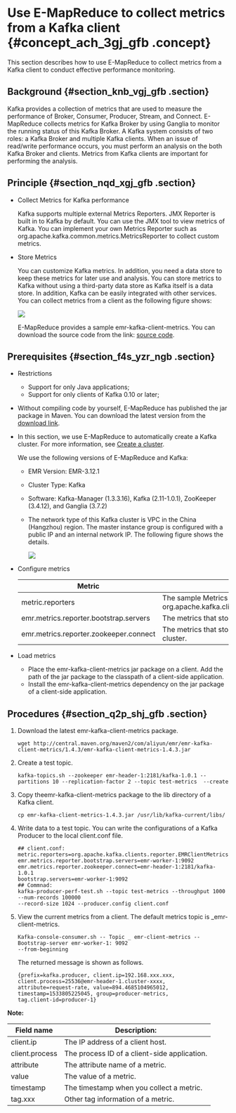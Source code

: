 # Use E-MapReduce to collect metrics from a Kafka client {#concept_ach_3gj_gfb .concept}

This section describes how to use E-MapReduce to collect metrics from a Kafka client to conduct effective performance monitoring.

## Background {#section_knb_vgj_gfb .section}

Kafka provides a collection of metrics that are used to measure the performance of Broker, Consumer, Producer, Stream, and Connect. E-MapReduce collects metrics for Kafka Broker by using Ganglia to monitor the running status of this Kafka Broker. A Kafka system consists of two roles: a Kafka Broker and multiple Kafka clients. When an issue of read/write performance occurs, you must perform an analysis on the both Kafka Broker and clients. Metrics from Kafka clients are important for performing the analysis.

## Principle {#section_nqd_xgj_gfb .section}

-   Collect Metrics for Kafka performance

    Kafka supports multiple external Metrics Reporters. JMX Reporter is built in to Kafka by default. You can use the JMX tool to view metrics of Kafka. You can implement your own Metrics Reporter such as org.apache.kafka.common.metrics.MetricsReporter to collect custom metrics.

-   Store Metrics

    You can customize Kafka metrics. In addition, you need a data store to keep these metrics for later use and analysis. You can store metrics to Kafka without using a third-party data store as Kafka itself is a data store. In addition, Kafka can be easily integrated with other services. You can collect metrics from a client as the following figure shows:

    ![](http://static-aliyun-doc.oss-cn-hangzhou.aliyuncs.com/assets/img/21764/155773443412649_en-US.png)

    E-MapReduce provides a sample emr-kafka-client-metrics. You can download the source code from the link: [source code](https://github.com/aliyun/aliyun-emapreduce-sdk/tree/master-2.x/external/emr-kafka).


## Prerequisites {#section_f4s_yzr_ngb .section}

-   Restrictions
    -   Support for only Java applications;
    -   Support for only clients of Kafka 0.10 or later;
-   Without compiling code by yourself, E-MapReduce has published the jar package in Maven. You can download the latest version from the [download link](http://mvnrepository.com/artifact/com.aliyun.emr/emr-kafka-client-metrics?spm=a2c4e.11153940.blogcont624050.20.24d04bcauktP9S).

-   In this section, we use E-MapReduce to automatically create a Kafka cluster. For more information, see [Create a cluster](../DNemapreduce1883011/EN-US_TP_17840.dita#concept_nrp_154_y2b).

    We use the following versions of E-MapReduce and Kafka:

    -   EMR Version: EMR-3.12.1
    -   Cluster Type: Kafka
    -   Software: Kafka-Manager \(1.3.3.16\), Kafka \(2.11-1.0.1\), ZooKeeper \(3.4.12\), and Ganglia \(3.7.2\)
    -   The network type of this Kafka cluster is VPC in the China \(Hangzhou\) region. The master instance group is configured with a public IP and an internal network IP. The following figure shows the details.

        ![](http://static-aliyun-doc.oss-cn-hangzhou.aliyuncs.com/assets/img/21764/155773443412651_en-US.png)

-   Configure metrics

    |Metric|Description|
    |------|-----------|
    |metric.reporters|The sample Metrics Reporter: org.apache.kafka.clients.reporter.EMRClientMetricsReporter|
    |emr.metrics.reporter.bootstrap.servers|The metrics that stores bootstrap.servers of a Kafka cluster.|
    |emr.metrics.reporter.zookeeper.connect|The metrics that stores Zookeeper addresses of a Kafka cluster.|

-   Load metrics
    -   Place the emr-kafka-client-metrics jar package on a client. Add the path of the jar package to the classpath of a client-side application.
    -   Install the emr-kafka-client-metrics dependency on the jar package of a client-side application.

## Procedures {#section_q2p_shj_gfb .section}

1.  Download the latest emr-kafka-client-metrics package.

    ```
    wget http://central.maven.org/maven2/com/aliyun/emr/emr-kafka-client-metrics/1.4.3/emr-kafka-client-metrics-1.4.3.jar
    ```

2.  Create a test topic.

    ```
    kafka-topics.sh --zookeeper emr-header-1:2181/kafka-1.0.1 --partitions 10 --replication-factor 2 --topic test-metrics  --create
    ```

3.  Copy theemr-kafka-client-metrics package to the lib directory of a Kafka client.

    ```
    cp emr-kafka-client-metrics-1.4.3.jar /usr/lib/kafka-current/libs/
    ```

4.  Write data to a test topic. You can write the configurations of a Kafka Producer to the local client.conf file.

    ```
    ## client.conf:
    metric.reporters=org.apache.kafka.clients.reporter.EMRClientMetricsReporter
    emr.metrics.reporter.bootstrap.servers=emr-worker-1:9092
    emr.metrics.reporter.zookeeper.connect=emr-header-1:2181/kafka-1.0.1
    bootstrap.servers=emr-worker-1:9092
    ## Commnad:
    kafka-producer-perf-test.sh --topic test-metrics --throughput 1000 --num-records 100000 
    --record-size 1024 --producer.config client.conf
    ```

5.  View the current metrics from a client. The default metrics topic is \_emr-client-metrics.

    ```
    Kafka-console-consumer.sh -- Topic _ emr-client-metrics -- Bootstrap-server emr-worker-1: 9092 
    --from-beginning
    ```

    The returned message is shown as follows.

    ```
    {prefix=kafka.producer, client.ip=192.168.xxx.xxx, client.process=25536@emr-header-1.cluster-xxxx, 
    attribute=request-rate, value=894.4685104965012, timestamp=1533805225045, group=producer-metrics, 
    tag.client-id=producer-1}
    ```


**Note:** 

|Field name|Description:|
|----------|------------|
|client.ip|The IP address of a client host.|
|client.process|The process ID of a client-side application.|
|attribute|The attribute name of a metric.|
|value|The value of a metric.|
|timestamp|The timestamp when you collect a metric.|
|tag.xxx|Other tag information of a metric.|

